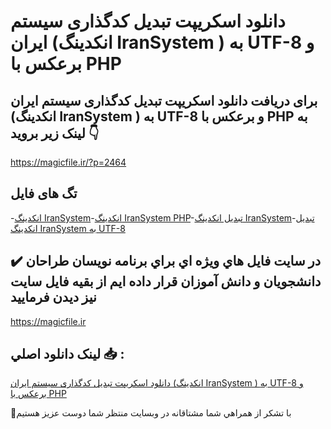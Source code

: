 # دانلود اسکریپت تبدیل کدگذاری سیستم ایران (انکدینگ IranSystem ) به UTF-8 و برعکس با PHP

## برای دریافت دانلود اسکریپت تبدیل کدگذاری سیستم ایران (انکدینگ IranSystem ) به UTF-8 و برعکس با PHP به لینک زیر بروید 👇

https://magicfile.ir/?p=2464

## تگ های فایل

-[انکدينگ IranSystem](https://magicfile.ir/product/%d8%a7%d8%b3%da%a9%d8%b1%db%8c%d9%be%d8%aa-%d8%aa%d8%a8%d8%af%db%8c%d9%84-%da%a9%d8%af%da%af%d8%b0%d8%a7%d8%b1%d9%8a-%d8%b3%d9%8a%d8%b3%d8%aa%d9%85-%d8%a7%d9%8a%d8%b1%d8%a7%d9%86-%d8%a8%d9%87-utf-8-php/)-[انکدينگ IranSystem PHP](https://magicfile.ir/product/%d8%a7%d8%b3%da%a9%d8%b1%db%8c%d9%be%d8%aa-%d8%aa%d8%a8%d8%af%db%8c%d9%84-%da%a9%d8%af%da%af%d8%b0%d8%a7%d8%b1%d9%8a-%d8%b3%d9%8a%d8%b3%d8%aa%d9%85-%d8%a7%d9%8a%d8%b1%d8%a7%d9%86-%d8%a8%d9%87-utf-8-php/)-[تبدیل انکدينگ IranSystem](https://magicfile.ir/product/%d8%a7%d8%b3%da%a9%d8%b1%db%8c%d9%be%d8%aa-%d8%aa%d8%a8%d8%af%db%8c%d9%84-%da%a9%d8%af%da%af%d8%b0%d8%a7%d8%b1%d9%8a-%d8%b3%d9%8a%d8%b3%d8%aa%d9%85-%d8%a7%d9%8a%d8%b1%d8%a7%d9%86-%d8%a8%d9%87-utf-8-php/)-[تبدیل انکدينگ IranSystem به UTF-8](https://magicfile.ir/product/%d8%a7%d8%b3%da%a9%d8%b1%db%8c%d9%be%d8%aa-%d8%aa%d8%a8%d8%af%db%8c%d9%84-%da%a9%d8%af%da%af%d8%b0%d8%a7%d8%b1%d9%8a-%d8%b3%d9%8a%d8%b3%d8%aa%d9%85-%d8%a7%d9%8a%d8%b1%d8%a7%d9%86-%d8%a8%d9%87-utf-8-php/)

## ✔️ در سايت فايل هاي ويژه اي براي برنامه نويسان طراحان دانشجويان و دانش آموزان قرار داده ايم از بقيه فايل سايت نيز ديدن فرماييد

https://magicfile.ir


## لينک دانلود اصلي 📥 :

[دانلود اسکریپت تبدیل کدگذاری سیستم ایران (انکدینگ IranSystem ) به UTF-8 و برعکس با PHP](https://magicfile.ir/product/%d8%a7%d8%b3%da%a9%d8%b1%db%8c%d9%be%d8%aa-%d8%aa%d8%a8%d8%af%db%8c%d9%84-%da%a9%d8%af%da%af%d8%b0%d8%a7%d8%b1%d9%8a-%d8%b3%d9%8a%d8%b3%d8%aa%d9%85-%d8%a7%d9%8a%d8%b1%d8%a7%d9%86-%d8%a8%d9%87-utf-8-php/) 


🙏با تشکر از همراهي شما مشتاقانه در وبسایت منتظر شما دوست عزیز هستیم

